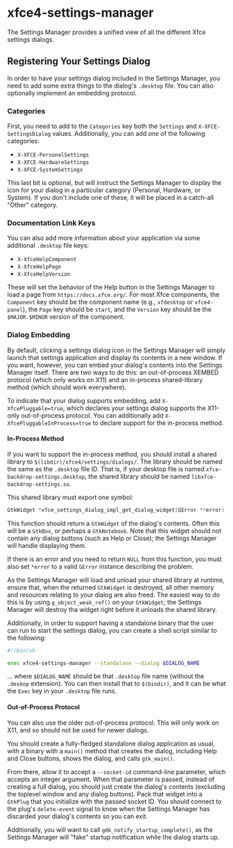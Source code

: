 # xfce4-settings-manager

The Settings Manager provides a unified view of all the different Xfce
settings dialogs.

## Registering Your Settings Dialog

In order to have your settings dialog included in the Settings Manager,
you need to add some extra things to the dialog's `.desktop` file.  You
can also optionally implement an embedding protocol.

### Categories

First, you need to add to the `Categories` key both the `Settings` and
`X-XFCE-SettingsDialog` values.  Additionally, you can add *one* of the
following categories:

* `X-XFCE-PersonalSettings`
* `X-XFCE-HardwareSettings`
* `X-XFCE-SystemSettings`

This last bit is optional, but will instruct the Settings Manager to
display the icon for your dialog in a particular category (Personal,
Hardware, or System).  If you don't include one of these, it will be
placed in a catch-all "Other" category.

### Documentation Link Keys

You can also add more information about your application via some
additional `.desktop` file keys:

* `X-XfceHelpComponent`
* `X-XfceHelpPage`
* `X-XfceHelpVersion`

These will set the behavior of the Help button in the Settings Manager
to load a page from `https://docs.xfce.org/`.  For most Xfce components,
the `Component` key should be the component name (e.g., `xfdesktop` or
`xfce4-panel`), the `Page` key should be `start`, and the `Version` key
should be the `$MAJOR.$MINOR` version of the component.

### Dialog Embedding

By default, clicking a settings dialog icon in the Settings Manager will
simply launch that settings application and display its contents in a
new window.  If you want, however, you can embed your dialog's contents
into the Settings Manager itself.  There are two ways to do this: an
out-of-process XEMBED protocol (which only works on X11) and an
in-process shared-library method (which should work everywhere).

To indicate that your dialog supports embedding, add
`X-XfcePluggable=true`, which declares your settings dialog supports the
X11-only out-of-process protocol.  You can additionally add
`X-XfcePluggableInProcess=true` to declare support for the in-process
method.

#### In-Process Method

If you want to support the in-process method, you should install a
shared library to `$(libdir)/xfce4/settings/dialogs/`.  The library
should be named the same as the `.desktop` file ID.  That is, if your
desktop file is named `xfce-backdrop-settings.desktop`, the shared
library should be named `libxfce-backdrop-settings.so`.

This shared library must export one symbol:

```c
GtkWidget *xfce_settings_dialog_impl_get_dialog_widget(GError **error);
```

This function should return a `GtkWidget` of the dialog's contents.
Often this will be a `GtkBox`, or perhaps a `GtkNotebook`.  Note that
this widget should not contain any dialog buttons (such as Help or
Close); the Settings Manager will handle displaying them.

If there is an error and you need to return `NULL` from this function,
you must also set `*error` to a valid `GError` instance describing the
problem.

As the Settings Manager will load and unload your shared library at
runtime, ensure that, when the returned `GtkWidget` is destroyed, all
other memory and resources relating to your dialog are also freed.  The
easiest way to do this is by using `g_object_weak_ref()` on your
`GtkWidget`; the Settings Manager will destroy tha widget right before
it unloads the shared library.

Additionally, in order to support having a standalone binary that the
user can run to start the settings dialog, you can create a shell script
similar to the following:

```bash
#!/bin/sh

exec xfce4-settings-manager --standalone --dialog $DIALOG_NAME
```

... where `$DIALOG_NAME` should be that `.desktop` file name (without
the `.deskop` extension).  You can then install that to `$(bindir)`, and
it can be what the `Exec` key in your `.desktop` file runs.

#### Out-of-Process Protocol

You can also use the older out-of-process protocol.  This will only work
on X11, and so should not be used for newer dialogs.

You should create a fully-fledged standalone dialog application as
usual, with a binary with a `main()` method that creates the dialog,
including Help and Close buttons, shows the dialog, and calls
`gtk_main()`.

From there, allow it to accept a `--socket-id` command-line parameter,
which accepts an integer argument.  When that parameter is passed,
instead of creating a full dialog, you should just create the dialog's
contents (excluding the toplevel window and any dialog buttons).  Pack
that widget into a `GtkPlug` that you initialize with the passed socket
ID.  You should connect to the plug's `delete-event` signal to know when
the Settings Manager has discarded your dialog's contents so you can
exit.

Additionally, you will want to call `gdk_notify_startup_complete()`, as
the Settings Manager will "fake" startup notification while the dialog
starts up.
